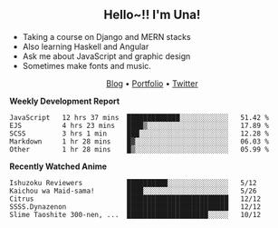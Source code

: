 <h2 align="center">
  Hello~!! I'm Una!
</h2>

- Taking a course on Django and MERN stacks
- Also learning Haskell and Angular
- Ask me about JavaScript and graphic design
- Sometimes make fonts and music.

<p align="center">
  <a href="https://anarchy.website/">Blog</a> &bull;
  <a href="https://una-ada.github.io/">Portfolio</a> &bull;
  <a href="https://twitter.com/unaxiii">Twitter</a>
</p>

**Weekly Development Report**

<!--START_SECTION:waka-->
```text
JavaScript   12 hrs 37 mins  █████████████░░░░░░░░░░░░   51.42 % 
EJS          4 hrs 23 mins   ████▒░░░░░░░░░░░░░░░░░░░░   17.89 % 
SCSS         3 hrs 1 min     ███░░░░░░░░░░░░░░░░░░░░░░   12.28 % 
Markdown     1 hr 28 mins    █▓░░░░░░░░░░░░░░░░░░░░░░░   06.03 % 
Other        1 hr 28 mins    █▒░░░░░░░░░░░░░░░░░░░░░░░   05.99 % 
```
<!--END_SECTION:waka-->

**Recently Watched Anime**

<!-- RECENT-ANIME:START -->

    Ishuzoku Reviewers           ██████████░░░░░░░░░░░░░░░   5/12
    Kaichou wa Maid-sama!        ████░░░░░░░░░░░░░░░░░░░░░   5/26
    Citrus                       █████████████████████████   12/12
    SSSS.Dynazenon               █████████████████████████   12/12
    Slime Taoshite 300-nen, ...  ████████████████████░░░░░   10/12
<!-- RECENT-ANIME:END -->
